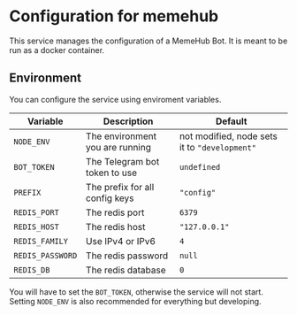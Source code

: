# Configuration for memehub

This service manages the configuration of a MemeHub Bot. It is meant to be run as a docker container.

## Environment

You can configure the service using enviroment variables.

| Variable         | Description                     | Default                                       |
| ---------------- | ------------------------------- | --------------------------------------------- |
| `NODE_ENV`       | The environment you are running | not modified, node sets it to `"development"` |
| `BOT_TOKEN`      | The Telegram bot token to use   | `undefined`                                   |
| `PREFIX`         | The prefix for all config keys  | `"config"`                                    |
| `REDIS_PORT`     | The redis port                  | `6379`                                        |
| `REDIS_HOST`     | The redis host                  | `"127.0.0.1"`                                 |
| `REDIS_FAMILY`   | Use IPv4 or IPv6                | `4`                                           |
| `REDIS_PASSWORD` | The redis password              | `null`                                        |
| `REDIS_DB`       | The redis database              | `0`                                           |

You will have to set the `BOT_TOKEN`, otherwise the service will not start. Setting `NODE_ENV` is also recommended for everything but developing.
